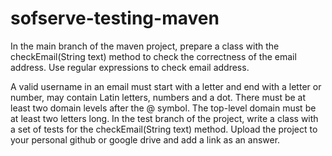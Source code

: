 # sofserve-testing-maven
In the main branch of the maven project, prepare a class with the checkEmail(String text) method to check the correctness of the email address. Use regular expressions to check email address.

A valid username in an email must start with a letter and end with a letter or number, may contain Latin letters, numbers and a dot.
There must be at least two domain levels after the @ symbol.
The top-level domain must be at least two letters long.
In the test branch of the project, write a class with a set of tests for the checkEmail(String text) method. Upload the project to your personal github or google drive and add a link as an answer.
